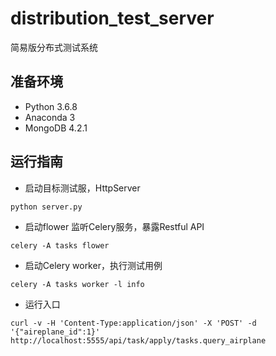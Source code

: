 # distribution_test_server
简易版分布式测试系统

## 准备环境

- Python 3.6.8 
- Anaconda 3
- MongoDB 4.2.1

## 运行指南
- 启动目标测试服，HttpServer

```
python server.py
```

- 启动flower 监听Celery服务，暴露Restful API

```
celery -A tasks flower
```

- 启动Celery worker，执行测试用例

```
celery -A tasks worker -l info
```

- 运行入口

```
curl -v -H 'Content-Type:application/json' -X 'POST' -d '{"aireplane_id":1}'  http://localhost:5555/api/task/apply/tasks.query_airplane
```
